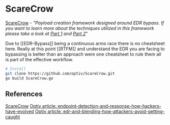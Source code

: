 # ScareCrow

[ScareCrow](https://github.com/optiv/ScareCrow) - *"Payload creation framework designed around EDR bypass. If you want to learn more about the techniques utilized in this framework please take a look at [Part 1](https://www.optiv.com/explore-optiv-insights/source-zero/endpoint-detection-and-response-how-hackers-have-evolved) and [Part 2](https://www.optiv.com/explore-optiv-insights/source-zero/edr-and-blending-how-attackers-avoid-getting-caught)*"

Due to [[EDR-Bypass]] being a continuous arms race there is no cheatsheet here. Really at this point [[RTFM]] and understand the EDR you are facing to bypassing is better than an approach were one cheatsheet to rule them all is part of the effective workflow. 

```bash
# Install
git clone https://github.com/optiv/ScareCrow.git
go build ScareCrow.go
```


## References

[ScareCrow](https://github.com/optiv/ScareCrow)
[Optiv article: endpoint-detection-and-response-how-hackers-have-evolved](https://www.optiv.com/explore-optiv-insights/source-zero/endpoint-detection-and-response-how-hackers-have-evolved) 
[Optiv article: edr-and-blending-how-attackers-avoid-getting-caught](https://www.optiv.com/explore-optiv-insights/source-zero/edr-and-blending-how-attackers-avoid-getting-caught)